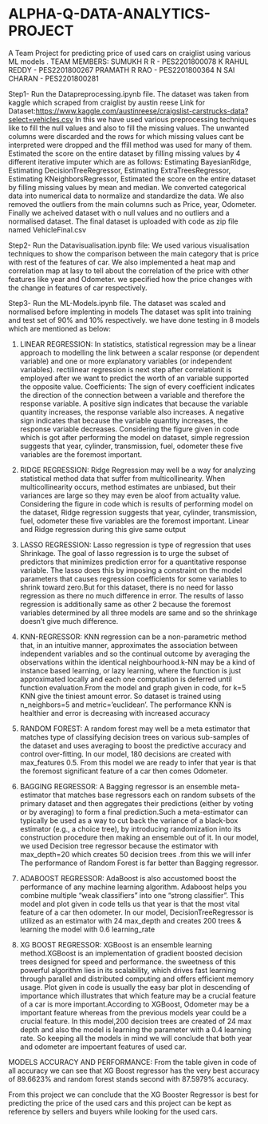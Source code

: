 # ALPHA-Q-DATA-ANALYTICS-PROJECT
A Team Project for predicting price of used cars on craiglist using various ML models .
TEAM MEMBERS:
SUMUKH R R    - PES2201800078
K RAHUL REDDY - PES2201800267
PRAMATH R RAO - PES2201800364
N SAI CHARAN  - PES2201800281                                                                  

Step1- Run the Datapreprocessing.ipynb file.
The dataset was taken from kaggle which scraped from craiglist by austin reese
Link for Dataset:https://www.kaggle.com/austinreese/craigslist-carstrucks-data?select=vehicles.csv
In this we have used various preprocessing techniques like to fill the null values and also to fill the missing values.
The unwanted columns were discarded and the rows for which missing values cant be interpreted were dropped and the ffill method was used for many of them.
Estimated the score on the entire dataset by filling missing values by 4 different iterative imputer which are as follows:
Estimating BayesianRidge,
Estimating DecisionTreeRegressor,
Estimating ExtraTreesRegressor,
Estimating KNeighborsRegressor,
Estimated the score on the entire dataset by filling missing values by mean and median.
We converted categorical data into numerical data to normalize and standardize the data.
We also removed the outliers from the main columns such as Price, year, Odometer.
Finally we acheived dataset with o null values and no outliers and a normalised dataset.
The final dataset is uploaded with code as zip file named VehicleFinal.csv





Step2- Run the Datavisualisation.ipynb file:
We used various visualisation techniques to show the comparison between the main category that is price with  rest of the features of car.
We also implemented a heat map and correlation map at lasy to tell about the correlation of the price with other features like year and Odometer.
we specified how the price changes with the change in features of car respectively.







Step3- Run the ML-Models.ipynb file.
The dataset was scaled and normalised before implenting in models
The dataset was split into training and test set of 90% and 10% respectively.
we have done testing in 8 models which are mentioned as below:

1.	LINEAR REGRESSION:
In statistics, statistical regression may be a linear approach to modelling the link between a scalar response (or dependent variable) and one or more explanatory variables
(or independent variables). rectilinear regression is next step after correlationit is employed after we want to predict the worth of an variable supported the opposite value.
Coefficients: The sign of every coefficient indicates the direction of the connection between a variable and therefore the response variable.
A positive sign indicates that because the variable quantity increases, the response variable also increases.
A negative sign indicates that because the variable quantity increases, the response variable decreases.
Considering the figure given in code which is got after performing the model on dataset, simple regression suggests that year, cylinder, transmission, fuel, odometer these five variables are the foremost important.


2.	RIDGE REGRESSION:
Ridge Regression may well be a way for analyzing statistical method data that suffer from multicollinearity. When multicollinearity occurs, method estimates are unbiased, but their variances are large so they may even be aloof from actuality value.
Considering the figure in code which is results of performing model on the dataset, Ridge regression suggests that year, cylinder, transmission, fuel, odometer these five variables are the foremost important.
Linear and Ridge regression during this give same output 

3.	LASSO REGRESSION:
Lasso regression is type of regression that uses Shrinkage. The goal of lasso regression is to urge the subset of predictors that minimizes prediction error for a quantitative response variable. The lasso does this by imposing a constraint on the model parameters that causes regression coefficients for some variables to shrink toward zero.But for this dataset, there is no need for lasso regression as there no much difference in error.
The results of lasso regression is additionally same as other 2 because the foremost variables determined by all three models are same and so the shrinkage doesn’t give much difference. 

4.	KNN-REGRESSOR:
KNN regression can be a non-parametric method that, in an intuitive manner, approximates the association between independent variables and so the continual outcome by averaging the observations within the identical neighbourhood.k-NN may be a kind of instance based learning, or lazy learning, where the function is just approximated locally and each one computation is deferred until function evaluation.From the model and graph given in code, for k=5 KNN give the tiniest amount error. So dataset is trained using n_neighbors=5 and metric=’euclidean’.
The performance KNN is healthier and error is decreasing with increased accuracy 

5.	RANDOM FOREST:
A random forest may well be a meta estimator that matches type of classifying decision trees on various sub-samples of the dataset and uses averaging to boost the predictive accuracy and control over-fitting. In our model, 180 decisions are created with max_features 0.5.
From this model we are ready to infer that year is that the foremost significant feature of a car then comes Odometer.

6.	BAGGING REGRESSOR:
A Bagging regressor is an ensemble meta-estimator that matches base regressors each on random subsets of the primary dataset and then aggregates their predictions (either by voting or by averaging) to form a final prediction.Such a meta-estimator can typically be used as a way to cut back the variance of a black-box estimator (e.g., a choice tree), by introducing randomization into its construction procedure then making an ensemble out of it.
In our model, we used Decision tree regressor because the estimator with max_depth=20 which creates 50 decision trees .from this we will infer The performance of Random Forest is far better than Bagging regressor.

7.	ADABOOST REGRESSOR:
AdaBoost is also accustomed boost the performance of any machine learning algorithm. Adaboost helps you combine multiple “weak classifiers” into one “strong classifier”.
This model and plot given in code tells us that year is that the most vital feature of a car then odometer.
In our model, DecisionTreeRegressor is utilized as an estimator with 24 max_depth and creates 200 trees & learning the model with 0.6 learning_rate

8.	XG BOOST REGRESSOR:
XGBoost is an ensemble learning method.XGBoost is an implementation of gradient boosted decision trees designed for speed and performance. the sweetness of this powerful algorithm lies in its scalability, which drives fast learning through parallel and distributed computing and offers efficient memory usage. Plot given in code is usually the easy bar plot in descending of importance which illustrates that which feature may be a crucial feature of a car is more important.According to XGBoost, Odometer may be a important feature whereas from the previous models year could be a crucial feature.
In this model,200 decision trees are created of 24 max depth and also the model is learning the parameter with a 0.4 learning rate.
So keeping all the models in mind we will conclude that both year and odometer are impoertant features of used car.

MODELS ACCURACY AND PERFORMANCE:
From the table given in code of all accuracy we can see that XG Boost regressor has the very best accuracy of 89.6623% and random forest stands second with 87.5979% accuracy.


From this project we can conclude that the XG Booster Regressor is best for predicting the price of the used cars and this project can be kept as reference by sellers and buyers while looking for the used cars.



